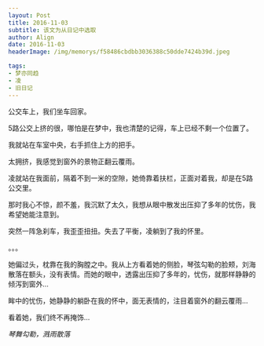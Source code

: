```yaml
---
layout: Post
title: 2016-11-03
subtitle: 该文为从日记中选取
author: Align
date: 2016-11-03
headerImage: /img/memorys/f58486cbdbb3036388c50dde7424b39d.jpeg

tags:
- 梦亦同趋
- 凌
- 旧日记
---
```

公交车上，我们坐车回家。

5路公交上挤的很，哪怕是在梦中，我也清楚的记得，车上已经不剩一个位置了。

我就站在车室中央，右手抓住上方的把手。

太拥挤，我感觉到窗外的景物正翻云覆雨。

凌就站在我面前，隔着不到一米的空隙，她倚靠着扶栏，正面对着我，却是在5路公交里。

那时我心不惊，颜不羞，我沉默了太久，我想从眼中散发出压抑了多年的忧伤，我希望她能注意到。

突然一阵急刹车，我歪歪扭扭。失去了平衡，凌躺到了我的怀里。

。。。

她偏过头，枕靠在我的胸膛之中。我从上方看着她的侧脸，琴弦勾勒的脸颊，刘海散落在额头，没有表情。而她的眼中，透露出压抑了多年的，忧伤，就那样静静的倾泻到窗外...

眸中的忧伤，她静静的躺卧在我的怀中，面无表情的，注目着窗外的翻云覆雨...

看着她，我们终不再掩饰...

*琴舞勾勒，溅雨散落*
